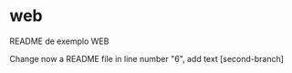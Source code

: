 # web

README de exemplo WEB


Change now a README file in line number "6", add text [second-branch]